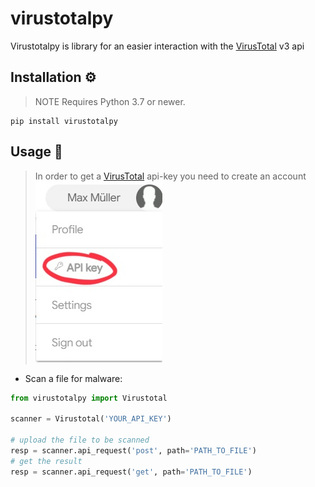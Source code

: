 # virustotalpy
Virustotalpy is library for an easier interaction with the [VirusTotal](https://www.virustotal.com/) v3 api

## Installation ⚙️
> NOTE
> Requires Python 3.7 or newer.
```
pip install virustotalpy
```

## Usage 🚀
>In order to get a [VirusTotal](https://www.virustotal.com/) api-key you need to create an account
> ![VirusTotal view API key](imgs/APIKey.jpeg)
- Scan a file for malware:
```python
from virustotalpy import Virustotal

scanner = Virustotal('YOUR_API_KEY')

# upload the file to be scanned
resp = scanner.api_request('post', path='PATH_TO_FILE')
# get the result
resp = scanner.api_request('get', path='PATH_TO_FILE')
```
